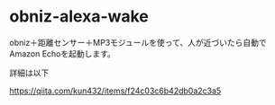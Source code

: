# obniz-alexa-wake

obniz＋距離センサー＋MP3モジュールを使って、人が近づいたら自動でAmazon Echoを起動します。

詳細は以下

https://qiita.com/kun432/items/f24c03c6b42db0a2c3a5
